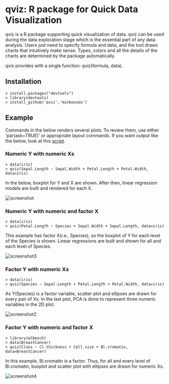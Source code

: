 # qviz: R package for Quick Data Visualization


qviz is a R package supporting quick visualization of data. qviz can be used during the data exploration stage which is the essential part of any data analysis. Users just need to specify formula and data, and the tool draws charts that intuitively make sense. Types, colors and all the details of the charts are determined by the package automatically.

qviz provides with a single function: qviz(formula, data).

## Installation

    > install.packages("devtools")
    > library(devtools)
    > install_github('qviz','minkooseo')

## Example

Commands in the below renders several plots. To review them, use either 'par(ask=TRUE)' or appropriate layout commands. If you want output like the below, look at this  [script](https://github.com/minkooseo/qviz/blob/master/_images/update_images.R).


### Numeric Y with numeric Xs

    > data(iris)
    > qviz(Sepal.Length ~ Sepal.Width + Petal.Length + Petal.Width, data=iris)
    
In the below, boxplot for Y and X are shown. After then, linear regression models are built and rendered for each X.

![screenshot](https://github.com/minkooseo/qviz/raw/master/_images/numeric_for_numeric.png)

### Numeric Y with numeric and factor X

    > data(iris)
    > qviz(Petal.Length ~ Species + Sepal.Width + Sepal.Length, data=iris)

This example has factor X(i.e., Species), so the boxplot of Y for each level of the Species is shown. Linear regressions are built and shown for all and each level of Species.

![screenshot3](https://github.com/minkooseo/qviz/raw/master/_images/numeric_for_factor_and_numeric.png)

### Factor Y with numeric Xs

    > data(iris)
    > qviz(Species ~ Sepal.Length + Petal.Length + Petal.Width, data=iris)
    
As Y(Species) is a factor variable, scatter plot and ellipses are drawn for every pair of Xs. In the last plot, PCA is done to represent three numeric variables in the 2D plot.

![screenshot2](https://github.com/minkooseo/qviz/raw/master/_images/factor_for_numeric.png)

### Factor Y with numeric and factor X
    
    > library(mlbench)
    > data(BreastCancer)
    > qviz(Class ~ Cl.thickness + Cell.size + Bl.cromatin, data=BreastCancer)

In this example, Bl.cromatin is a factor. Thus, for all and every level of Bl.cromatin, boxplot and scatter plot with ellipses are drawn for numeric Xs.

![screenshot4](https://github.com/minkooseo/qviz/raw/master/_images/factor_for_factor_and_numeric.png)
